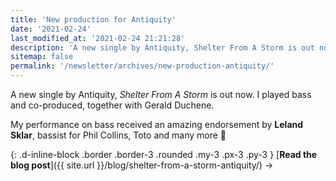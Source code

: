 ```yaml
---
title: 'New production for Antiquity'
date: '2021-02-24'
last_modified_at: '2021-02-24 21:21:28'
description: 'A new single by Antiquity, Shelter From A Storm is out now. I played bass and co-produced, together with Gerald Duchene.'
sitemap: false
permalink: '/newsletter/archives/new-production-antiquity/'
---
```

A new single by Antiquity, _Shelter From A Storm_ is out now. I played bass and co-produced, together with Gerald Duchene.

My performance on bass received an amazing endorsement by **Leland Sklar**, bassist for Phil Collins, Toto and many more 🎉

{: .d-inline-block .border .border-3 .rounded .my-3 .px-3 .py-3 }
[**Read the blog post**]({{ site.url }}/blog/shelter-from-a-storm-antiquity/) →